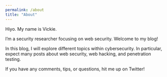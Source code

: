 ```yaml
---
permalink: /about
title: "About"
---
```


Hiyo. My name is Vickie. 

I’m a security researcher focusing on web security. Welcome to my blog!

In this blog, I will explore different topics within cybersecurity. 
In particular, expect many posts about web security, web hacking, and penetration testing.

If you have any comments, tips, or questions, hit me up on Twitter!
